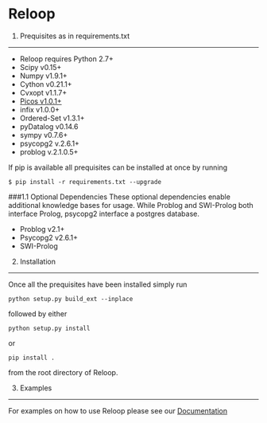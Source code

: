 Reloop
======

1. Prequisites as in requirements.txt
-------------------------------------
* Reloop requires Python 2.7+
* Scipy v0.15+
* Numpy v1.9.1+
* Cython v0.21.1+
* Cvxopt v1.1.7+
* [Picos v1.0.1+](http://picos.zib.de/dist/PICOS-1.0.1.tar.gz)
* infix v1.0.0+
* Ordered-Set v1.3.1+
* pyDatalog v0.14.6
* sympy v0.7.6+
* psycopg2 v.2.6.1+
* problog v.2.1.0.5+

If pip is available all prequisites can be installed at once by running

`$ pip install -r requirements.txt --upgrade`

###1.1 Optional Dependencies
These optional dependencies enable additional knowledge bases for usage. While Problog and SWI-Prolog 
both interface Prolog, psycopg2 interface a postgres database.

* Problog v2.1+
* Psycopg2 v2.6.1+
* SWI-Prolog


2. Installation
------------

Once all the prequisites have been installed simply run

`python setup.py build_ext --inplace`

followed by either 

`python setup.py install`

or

`pip install .`

from the root directory of Reloop.

3. Examples
--------

For examples on how to use Reloop please see our [Documentation](http://www-ai.cs.uni-dortmund.de/weblab/static/RLP/html/tutorial.html)

